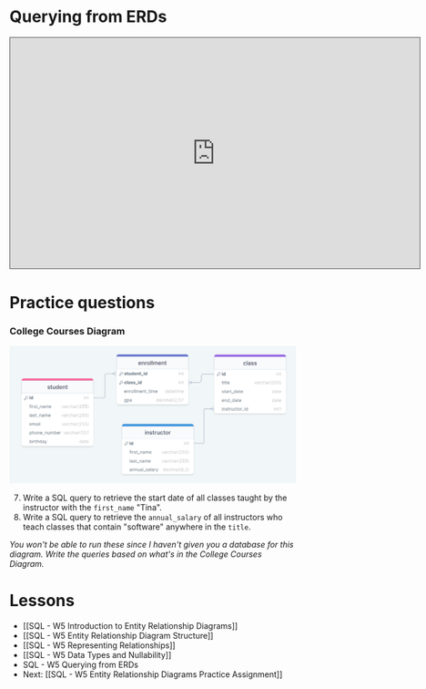 # Querying from ERDs

<iframe src="https://egator.hosted.panopto.com/Panopto/Pages/Embed.aspx?id=1b0c0429-8f12-4f00-928d-b1160003d851&autoplay=false&offerviewer=true&showtitle=true&showbrand=true&captions=false&interactivity=all" height="405" width="720" style="border: 1px solid #464646;" allowfullscreen allow="autoplay" aria-label="Panopto Embedded Video Player"></iframe>

# Practice questions

### College Courses Diagram
<img src="https://raw.githubusercontent.com/kellerflint/Class-Intro-SQL/hugo/content/SQL-Files/Images/college_courses_erd.png">

7. Write a SQL query to retrieve the start date of all classes taught by the instructor with the `first_name` "Tina".
8. Write a SQL query to retrieve the `annual_salary` of all instructors who teach classes that contain "software" anywhere in the `title`.

*You won't be able to run these since I haven't given you a database for this diagram. Write the queries based on what's in the College Courses Diagram.*
# Lessons
- [[SQL - W5 Introduction to Entity Relationship Diagrams]]
- [[SQL - W5 Entity Relationship Diagram Structure]]
- [[SQL - W5 Representing Relationships]]
- [[SQL - W5 Data Types and Nullability]]
- SQL - W5 Querying from ERDs
- Next: [[SQL - W5 Entity Relationship Diagrams Practice Assignment]]
